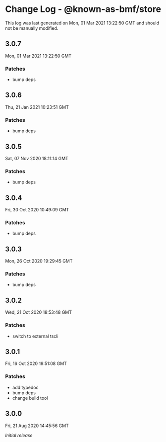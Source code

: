 # Change Log - @known-as-bmf/store

This log was last generated on Mon, 01 Mar 2021 13:22:50 GMT and should not be manually modified.

## 3.0.7
Mon, 01 Mar 2021 13:22:50 GMT

### Patches

- bump deps

## 3.0.6
Thu, 21 Jan 2021 10:23:51 GMT

### Patches

- bump deps

## 3.0.5
Sat, 07 Nov 2020 18:11:14 GMT

### Patches

- bump deps

## 3.0.4
Fri, 30 Oct 2020 10:49:09 GMT

### Patches

- bump deps

## 3.0.3
Mon, 26 Oct 2020 19:29:45 GMT

### Patches

- bump deps

## 3.0.2
Wed, 21 Oct 2020 18:53:48 GMT

### Patches

- switch to external tscli

## 3.0.1
Fri, 16 Oct 2020 19:51:08 GMT

### Patches

- add typedoc
- bump deps
- change build tool

## 3.0.0
Fri, 21 Aug 2020 14:45:56 GMT

_Initial release_

